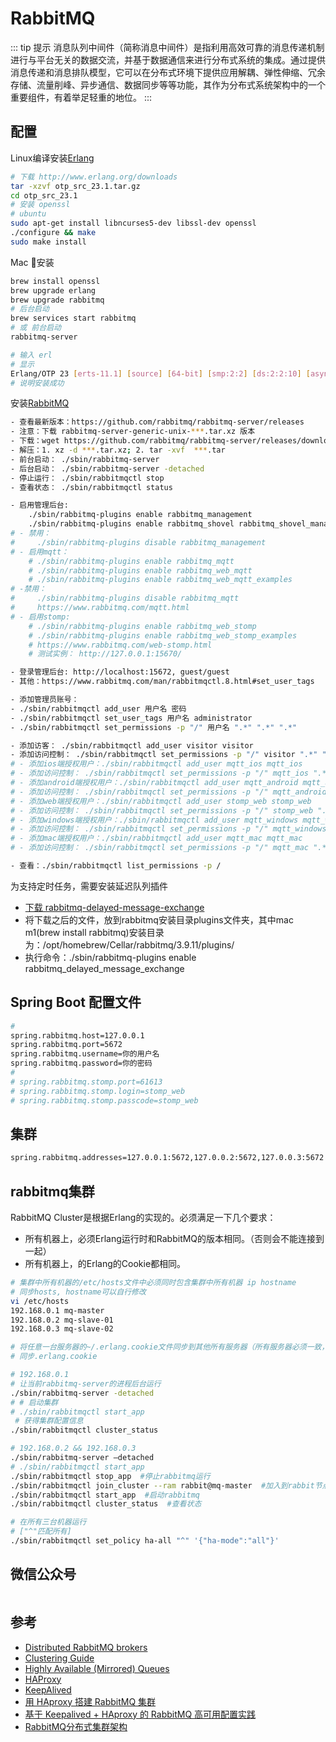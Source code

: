 # RabbitMQ

::: tip 提示
消息队列中间件（简称消息中间件）是指利用高效可靠的消息传递机制进行与平台无关的数据交流，并基于数据通信来进行分布式系统的集成。通过提供消息传递和消息排队模型，它可以在分布式环境下提供应用解耦、弹性伸缩、冗余存储、流量削峰、异步通信、数据同步等等功能，其作为分布式系统架构中的一个重要组件，有着举足轻重的地位。
:::

## 配置

Linux编译安装[Erlang](http://www.erlang.org/downloads)

``` bash
# 下载 http://www.erlang.org/downloads
tar -xzvf otp_src_23.1.tar.gz
cd otp_src_23.1
# 安装 openssl
# ubuntu
sudo apt-get install libncurses5-dev libssl-dev openssl
./configure && make
sudo make install
```

Mac 安装

```bash
brew install openssl
brew upgrade erlang
brew upgrade rabbitmq
# 后台启动
brew services start rabbitmq
# 或 前台启动
rabbitmq-server
```

``` bash
# 输入 erl
# 显示
Erlang/OTP 23 [erts-11.1] [source] [64-bit] [smp:2:2] [ds:2:2:10] [async-threads:1] [hipe]
# 说明安装成功
```

安装[RabbitMQ](https://github.com/rabbitmq/rabbitmq-server/releases)

``` bash
- 查看最新版本：https://github.com/rabbitmq/rabbitmq-server/releases
- 注意：下载 rabbitmq-server-generic-unix-***.tar.xz 版本
- 下载：wget https://github.com/rabbitmq/rabbitmq-server/releases/download/v3.8.9/rabbitmq-server-generic-unix-3.8.9.tar.xz
- 解压：1. xz -d ***.tar.xz; 2. tar -xvf  ***.tar
- 前台启动： ./sbin/rabbitmq-server
- 后台启动： ./sbin/rabbitmq-server -detached
- 停止运行： ./sbin/rabbitmqctl stop
- 查看状态： ./sbin/rabbitmqctl status

- 启用管理后台:
    ./sbin/rabbitmq-plugins enable rabbitmq_management
    ./sbin/rabbitmq-plugins enable rabbitmq_shovel rabbitmq_shovel_management
# - 禁用：
#     ./sbin/rabbitmq-plugins disable rabbitmq_management
# - 启用mqtt：  
    # ./sbin/rabbitmq-plugins enable rabbitmq_mqtt
    # ./sbin/rabbitmq-plugins enable rabbitmq_web_mqtt
    # ./sbin/rabbitmq-plugins enable rabbitmq_web_mqtt_examples
# -禁用：
#     ./sbin/rabbitmq-plugins disable rabbitmq_mqtt
#     https://www.rabbitmq.com/mqtt.html
# - 启用stomp:
    # ./sbin/rabbitmq-plugins enable rabbitmq_web_stomp
    # ./sbin/rabbitmq-plugins enable rabbitmq_web_stomp_examples
    # https://www.rabbitmq.com/web-stomp.html
    # 测试实例： http://127.0.0.1:15670/

- 登录管理后台: http://localhost:15672, guest/guest
- 其他：https://www.rabbitmq.com/man/rabbitmqctl.8.html#set_user_tags

- 添加管理员账号：
- ./sbin/rabbitmqctl add_user 用户名 密码
- ./sbin/rabbitmqctl set_user_tags 用户名 administrator
- ./sbin/rabbitmqctl set_permissions -p "/" 用户名 ".*" ".*" ".*"

- 添加访客： ./sbin/rabbitmqctl add_user visitor visitor
- 添加访问控制： ./sbin/rabbitmqctl set_permissions -p "/" visitor ".*" ".*" ".*"
# - 添加ios端授权用户：./sbin/rabbitmqctl add_user mqtt_ios mqtt_ios
# - 添加访问控制： ./sbin/rabbitmqctl set_permissions -p "/" mqtt_ios ".*" ".*" ".*"
# - 添加android端授权用户：./sbin/rabbitmqctl add_user mqtt_android mqtt_android
# - 添加访问控制： ./sbin/rabbitmqctl set_permissions -p "/" mqtt_android ".*" ".*" ".*"
# - 添加web端授权用户：./sbin/rabbitmqctl add_user stomp_web stomp_web
# - 添加访问控制： ./sbin/rabbitmqctl set_permissions -p "/" stomp_web ".*" ".*" ".*"
# - 添加windows端授权用户：./sbin/rabbitmqctl add_user mqtt_windows mqtt_windows
# - 添加访问控制： ./sbin/rabbitmqctl set_permissions -p "/" mqtt_windows ".*" ".*" ".*"
# - 添加mac端授权用户：./sbin/rabbitmqctl add_user mqtt_mac mqtt_mac
# - 添加访问控制： ./sbin/rabbitmqctl set_permissions -p "/" mqtt_mac ".*" ".*" ".*"

- 查看：./sbin/rabbitmqctl list_permissions -p /

```

为支持定时任务，需要安装延迟队列插件

- [下载 rabbitmq-delayed-message-exchange](https://github.com/rabbitmq/rabbitmq-delayed-message-exchange)
- 将下载之后的文件，放到rabbitmq安装目录plugins文件夹，其中mac m1(brew install rabbitmq)安装目录为：/opt/homebrew/Cellar/rabbitmq/3.9.11/plugins/
- 执行命令：./sbin/rabbitmq-plugins enable rabbitmq_delayed_message_exchange

<!-- 开放外网访问端口号：1883 -->

## Spring Boot 配置文件

``` bash
#
spring.rabbitmq.host=127.0.0.1
spring.rabbitmq.port=5672
spring.rabbitmq.username=你的用户名
spring.rabbitmq.password=你的密码
#
# spring.rabbitmq.stomp.port=61613
# spring.rabbitmq.stomp.login=stomp_web
# spring.rabbitmq.stomp.passcode=stomp_web
```

## 集群

``` bash
spring.rabbitmq.addresses=127.0.0.1:5672,127.0.0.2:5672,127.0.0.3:5672
```

## rabbitmq集群

RabbitMQ Cluster是根据Erlang的实现的。必须满足一下几个要求：

- 所有机器上，必须Erlang运行时和RabbitMQ的版本相同。（否则会不能连接到一起）
- 所有机器上，的Erlang的Cookie都相同。

``` bash
# 集群中所有机器的/etc/hosts文件中必须同时包含集群中所有机器 ip hostname
# 同步hosts, hostname可以自行修改
vi /etc/hosts
192.168.0.1 mq-master
192.168.0.2 mq-slave-01
192.168.0.3 mq-slave-02
```

``` bash
# 将任意一台服务器的~/.erlang.cookie文件同步到其他所有服务器（所有服务器必须一致，文件内容相同）
# 同步.erlang.cookie
```

``` bash
# 192.168.0.1
# 让当前rabbitmq-server的进程后台运行
./sbin/rabbitmq-server -detached
# # 启动集群
# ./sbin/rabbitmqctl start_app
 # 获得集群配置信息
./sbin/rabbitmqctl cluster_status
```

``` bash
# 192.168.0.2 && 192.168.0.3
./sbin/rabbitmq-server –detached
# ./sbin/rabbitmqctl start_app
./sbin/rabbitmqctl stop_app  #停止rabbitmq运行
./sbin/rabbitmqctl join_cluster --ram rabbit@mq-master  #加入到rabbit节点中，使用内存模式。
./sbin/rabbitmqctl start_app  #启动rabbitmq
./sbin/rabbitmqctl cluster_status  #查看状态
```

``` bash
# 在所有三台机器运行
# ["^"匹配所有]
./sbin/rabbitmqctl set_policy ha-all "^" '{"ha-mode":"all"}'
```

## 微信公众号

<img :src="$withBase('/image/qrcode_xiaperio_430.jpg')" style="width:250px;"/>

## 参考

- [Distributed RabbitMQ brokers](https://www.rabbitmq.com/distributed.html)
- [Clustering Guide](https://www.rabbitmq.com/clustering.html)
- [Highly Available (Mirrored) Queues](https://www.rabbitmq.com/ha.html)
- [HAProxy](http://www.haproxy.org/)
- [KeepAlived](https://www.keepalived.org/)
- [用 HAproxy 搭建 RabbitMQ 集群](https://www.cnblogs.com/tiantiandas/p/rabbitmq_haproxy.html)
- [基于 Keepalived + HAproxy 的 RabbitMQ 高可用配置实践](https://hoxis.github.io/keepalived-haproxy-rabbitmq.html)
- [RabbitMQ分布式集群架构](https://blog.csdn.net/WoogeYu/article/details/51119101)

